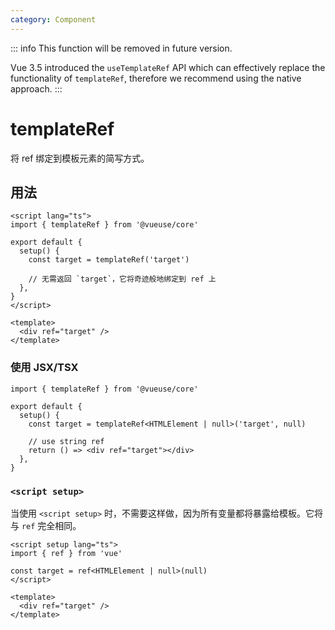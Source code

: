 ```yaml
---
category: Component
---
```


::: info
This function will be removed in future version.

Vue 3.5 introduced the `useTemplateRef` API which can effectively replace the functionality of `templateRef`, therefore we recommend using the native approach.
:::

# templateRef

将 ref 绑定到模板元素的简写方式。

## 用法

<!-- eslint-skip -->

```vue
<script lang="ts">
import { templateRef } from '@vueuse/core'

export default {
  setup() {
    const target = templateRef('target')

    // 无需返回 `target`，它将奇迹般地绑定到 ref 上
  },
}
</script>

<template>
  <div ref="target" />
</template>
```

### 使用 JSX/TSX

```tsx
import { templateRef } from '@vueuse/core'

export default {
  setup() {
    const target = templateRef<HTMLElement | null>('target', null)

    // use string ref
    return () => <div ref="target"></div>
  },
}
```

### `<script setup>`

当使用 `<script setup>` 时，不需要这样做，因为所有变量都将暴露给模板。它将与 `ref` 完全相同。

```vue
<script setup lang="ts">
import { ref } from 'vue'

const target = ref<HTMLElement | null>(null)
</script>

<template>
  <div ref="target" />
</template>
```
